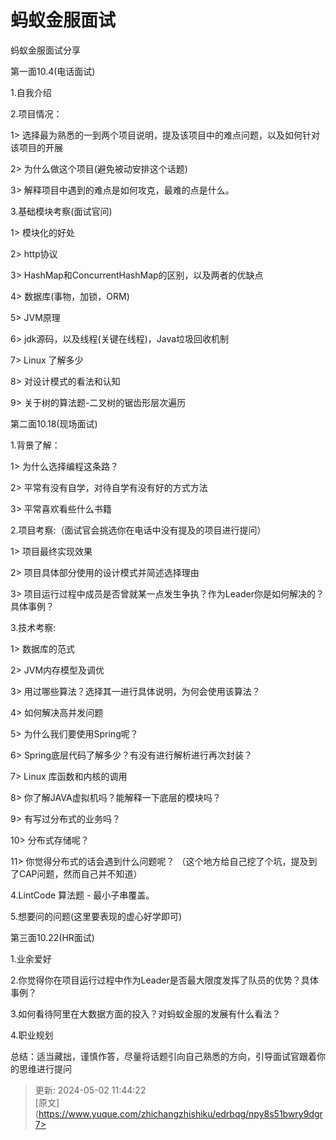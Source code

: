 # 蚂蚁金服面试

蚂蚁金服面试分享

第一面10.4(电话面试)

1.自我介绍

2.项目情况：

 1> 选择最为熟悉的一到两个项目说明，提及该项目中的难点问题，以及如何针对该项目的开展

 2> 为什么做这个项目(避免被动安排这个话题)

 3> 解释项目中遇到的难点是如何攻克，最难的点是什么。

3.基础模块考察(面试官问)

 1> 模块化的好处

 2> http协议

 3> HashMap和ConcurrentHashMap的区别，以及两者的优缺点

 4> 数据库(事物，加锁，ORM)

 5> JVM原理

 6> jdk源码，以及线程(关键在线程)，Java垃圾回收机制

 7> Linux 了解多少

 8> 对设计模式的看法和认知

 9> 关于树的算法题-二叉树的锯齿形层次遍历

第二面10.18(现场面试)

1.背景了解：

 1> 为什么选择编程这条路？

 2> 平常有没有自学，对待自学有没有好的方式方法

 3> 平常喜欢看些什么书籍

2.项目考察:（面试官会挑选你在电话中没有提及的项目进行提问）

 1> 项目最终实现效果

 2> 项目具体部分使用的设计模式并简述选择理由

 3> 项目运行过程中成员是否曾就某一点发生争执？作为Leader你是如何解决的？具体事例？

3.技术考察:

 1> 数据库的范式

 2> JVM内存模型及调优

 3> 用过哪些算法？选择其一进行具体说明，为何会使用该算法？

 4> 如何解决高并发问题

 5> 为什么我们要使用Spring呢？

 6> Spring底层代码了解多少？有没有进行解析进行再次封装？

 7> Linux 库函数和内核的调用

 8> 你了解JAVA虚拟机吗？能解释一下底层的模块吗？

 9> 有写过分布式的业务吗？

 10> 分布式存储呢？

 11> 你觉得分布式的话会遇到什么问题呢？ （这个地方给自己挖了个坑，提及到了CAP问题，然而自己并不知道）

4.LintCode 算法题 - 最小子串覆盖。

5.想要问的问题(这里要表现的虚心好学即可)

第三面10.22(HR面试)

1.业余爱好

2.你觉得你在项目运行过程中作为Leader是否最大限度发挥了队员的优势？具体事例？

3.如何看待阿里在大数据方面的投入？对蚂蚁金服的发展有什么看法？

4.职业规划

总结：适当藏拙，谨慎作答，尽量将话题引向自己熟悉的方向，引导面试官跟着你的思维进行提问



> 更新: 2024-05-02 11:44:22  
> [原文](https://www.yuque.com/zhichangzhishiku/edrbqg/npy8s51bwry9dgr7>
